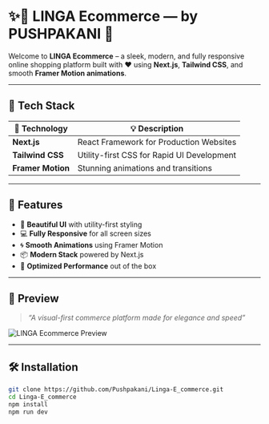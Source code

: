 # ✨🛒 LINGA Ecommerce — by PUSHPAKANI 💫

Welcome to **LINGA Ecommerce** – a sleek, modern, and fully responsive online shopping platform built with ❤️ using **Next.js**, **Tailwind CSS**, and smooth **Framer Motion animations**.

---

## 🚀 Tech Stack

| 🔧 Technology   | 💡 Description                                |
|----------------|-----------------------------------------------|
| **Next.js**     | React Framework for Production Websites       |
| **Tailwind CSS**| Utility-first CSS for Rapid UI Development    |
| **Framer Motion** | Stunning animations and transitions         |

---

## 🎯 Features

- 🎨 **Beautiful UI** with utility-first styling  
- 💻 **Fully Responsive** for all screen sizes  
- 🌀 **Smooth Animations** using Framer Motion  
- 📦 **Modern Stack** powered by Next.js  
- 🚀 **Optimized Performance** out of the box  

---

## 📸 Preview

> _“A visual-first commerce platform made for elegance and speed”_

![LINGA Ecommerce Preview](https://your-deployment-url.com/screenshot.png)

---

## 🛠️ Installation

```bash
git clone https://github.com/Pushpakani/Linga-E_commerce.git
cd Linga-E_commerce
npm install
npm run dev
